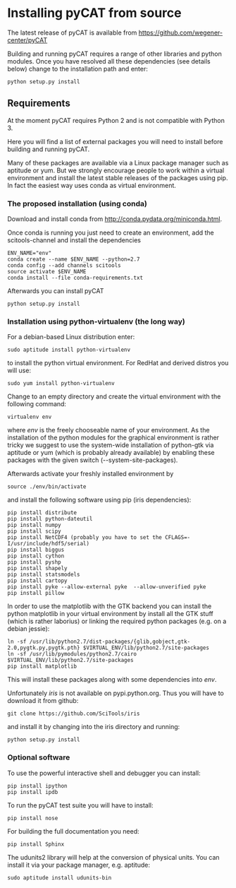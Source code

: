 # Installing pyCAT from source

The latest release of pyCAT is available from
https://github.com/wegener-center/pyCAT

Building and running pyCAT requires a range of other libraries and
python modules. Once you have resolved all these dependencies (see
details below) change to the installation path and enter:

    python setup.py install


## Requirements

At the moment pyCAT requires Python 2 and is not compatible with
Python 3.

Here you will find a list of external packages you will need to
install before building and running pyCAT.

Many of these packages are available via a Linux package manager such
as aptitude or yum. But we strongly encourage people to work within a
virtual environment and install the latest stable releases of the
packages using pip. In fact the easiest way uses conda as virtual
environment.

### The proposed installation (using conda)

Download and install conda from
http://conda.pydata.org/miniconda.html.

Once conda is running you just need to create an environment, add the
scitools-channel and install the dependencies

    ENV_NAME="env"
    conda create --name $ENV_NAME --python=2.7
    conda config --add channels scitools
    source activate $ENV_NAME
    conda install --file conda-requirements.txt

Afterwards you can install pyCAT

    python setup.py install
    
### Installation using python-virtualenv (the long way)

For a debian-based Linux distribution enter:

    sudo aptitude install python-virtualenv

to install the python virtual environment. For RedHat and derived distros
you will use:

    sudo yum install python-virtualenv

Change to an empty directory and create the virtual environment with
the following command:

    virtualenv env

where *env* is the freely chooseable name of your environment. As the
installation of the python modules for the graphical environment is
rather tricky we suggest to use the system-wide installation of
python-gtk via aptitude or yum (which is probably already available)
by enabling these packages with the given switch
(--system-site-packages).

Afterwards activate your freshly installed environment by

    source ./env/bin/activate

and install the following software using pip (iris dependencies):

    pip install distribute
    pip install python-dateutil
    pip install numpy
    pip install scipy
    pip install NetCDF4 (probably you have to set the CFLAGS=-I/usr/include/hdf5/serial)
    pip install biggus
    pip install cython
    pip install pyshp
    pip install shapely
    pip install statsmodels
    pip install cartopy
    pip install pyke --allow-external pyke  --allow-unverified pyke
    pip install pillow

In order to use the matplotlib with the GTK backend you can install
the python matplotlib in your virtual environment by install all the
GTK stuff (which is rather laborius) or linking the required python
packages (e.g. on a debian jessie):

    ln -sf /usr/lib/python2.7/dist-packages/{glib,gobject,gtk-2.0,pygtk.py,pygtk.pth} $VIRTUAL_ENV/lib/python2.7/site-packages
    ln -sf /usr/lib/pymodules/python2.7/cairo $VIRTUAL_ENV/lib/python2.7/site-packages
    pip install matplotlib

This will install these packages along with some dependencies into
*env*.

Unfortunately *iris* is not available on pypi.python.org. Thus you
will have to download it from github:

    git clone https://github.com/SciTools/iris

and install it by changing into the iris directory and running:

    python setup.py install


### Optional software

To use the powerful interactive shell and debugger you can install:

    pip install ipython
    pip install ipdb
    
To run the pyCAT test suite you will have to install:

    pip install nose

For building the full documentation you need:

    pip install Sphinx

The udunits2 library will help at the conversion of physical
units. You can install it via your package manager, e.g. aptitude:

    sudo aptitude install udunits-bin

